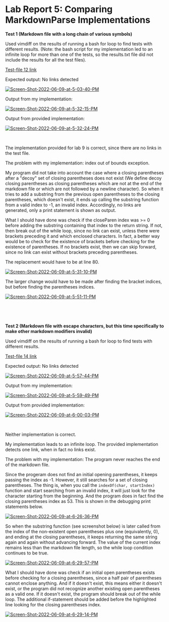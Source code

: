 # Lab Report 5: Comparing MarkdownParse Implementations 

**Test 1 (Markdown file with a long chain of various symbols)**

Used vimdiff on the results of running a bash for loop to find tests with different results. (Note: the bash script for my implementation led to an infinite loop for more than one of the tests, so the results.txt file did not include the results for all the test files).   

[Test-file 12 link](https://github.com/nidhidhamnani/markdown-parser/blob/main/test-files/12.md)

Expected output: No links detected

<a href="https://ibb.co/Qjw8sy1"><img src="https://i.ibb.co/JFJxXDM/Screen-Shot-2022-06-09-at-5-03-40-PM.png" alt="Screen-Shot-2022-06-09-at-5-03-40-PM" border="0"></a> 

Output from my implementation:

<a href="https://imgbb.com/"><img src="https://i.ibb.co/vmqv4Gk/Screen-Shot-2022-06-09-at-5-32-15-PM.png" alt="Screen-Shot-2022-06-09-at-5-32-15-PM" border="0"></a>

Output from provided implementation:

<a href="https://imgbb.com/"><img src="https://i.ibb.co/Wky9BKm/Screen-Shot-2022-06-09-at-5-32-24-PM.png" alt="Screen-Shot-2022-06-09-at-5-32-24-PM" border="0"></a>

&nbsp;


The implementation provided for lab 9 is correct, since there are no links in the test file.

The problem with my implementation: index out of bounds exception.

My program did not take into account the case where a closing parentheses after a "decoy" set of closing parentheses does not exist (We define decoy closing parentheses as closing parentheses which are not at the end of the markdown file or which are not followed by a newline character). So when it tries to add a substring from the previous open parentheses to the closing parentheses, which doesn't exist, it ends up calling the substring function from a valid index to -1, an invalid index. Accordingly, no links are generated, only a print statement is shown as output.

What I should have done was check if the closeParen index was >= 0 before adding the substring containing that index to the return string. If not, then break out of the while loop, since no link can exist, unless there were brackets preceding it and which enclosed characters.
In fact, a better way would be to check for the existence of brackets before checking for the existence of parentheses. If no brackets exist, then we can skip forward, since no link can exist without brackets preceding parentheses. 

The replacement would have to be at line 80. 

<a href="https://ibb.co/v4TrL5c"><img src="https://i.ibb.co/d4V3k9f/Screen-Shot-2022-06-09-at-5-31-10-PM.png" alt="Screen-Shot-2022-06-09-at-5-31-10-PM" border="0"></a>

The larger change would have to be made after finding the bracket indices, but before finding the parentheses indices.

<a href="https://ibb.co/PrQjxtL"><img src="https://i.ibb.co/dfgMB7T/Screen-Shot-2022-06-09-at-5-51-11-PM.png" alt="Screen-Shot-2022-06-09-at-5-51-11-PM" border="0"></a>


&nbsp; 

&nbsp; 



**Test 2 (Markdown file with escape characters, but this time specifically to make other markdown modifiers invalid)**

Used vimdiff on the results of running a bash for loop to find tests with different results. 

[Test-file 14 link](https://github.com/nidhidhamnani/markdown-parser/blob/main/test-files/14.md)

Expected output: No links detected

<a href="https://ibb.co/p0y0KmP"><img src="https://i.ibb.co/Rvyv65S/Screen-Shot-2022-06-09-at-5-57-44-PM.png" alt="Screen-Shot-2022-06-09-at-5-57-44-PM" border="0"></a> 

Output from my implementation:

<a href="https://ibb.co/ZB2Sjt2"><img src="https://i.ibb.co/pfhQ7Gh/Screen-Shot-2022-06-09-at-5-59-49-PM.png" alt="Screen-Shot-2022-06-09-at-5-59-49-PM" border="0"></a>

Output from provided implementation: 

<a href="https://ibb.co/HYK2gZ6"><img src="https://i.ibb.co/QnJcm0L/Screen-Shot-2022-06-09-at-6-00-03-PM.png" alt="Screen-Shot-2022-06-09-at-6-00-03-PM" border="0"></a>

&nbsp; 


Neither implementation is correct. 

My implementation leads to an infinite loop. The provided implementation detects one link, when in fact no links exist.

The problem with my implementation: The program never reaches the end of the markdown file.   

Since the progeram does not find an initial opening parentheses, it keeps passing the index as -1. However, it still searches for a set of closing parentheses. The thing is, when you call the `indexOf(char, startIndex)` function and start searching from an invalid index, it will just look for the character starting from the beginning. And the program does in fact find the closing parentheses index as 53. This is shown in the debugging print statements below. 

<a href="https://imgbb.com/"><img src="https://i.ibb.co/CsrM3hL/Screen-Shot-2022-06-09-at-6-26-36-PM.png" alt="Screen-Shot-2022-06-09-at-6-26-36-PM" border="0"></a>

So when the substring function (see screenshot below) is later called from the index of the non-existent open parentheses plus one (equivalently, 0), and ending at the closing parentheses, it keeps returning the same string again and again without advancing forward. The value of the current index remains less than the markdown file length, so the while loop condition continues to be true. 

<a href="https://ibb.co/3v70LcC"><img src="https://i.ibb.co/cw1N7Qr/Screen-Shot-2022-06-09-at-6-29-57-PM.png" alt="Screen-Shot-2022-06-09-at-6-29-57-PM" border="0"></a>

What I should have done was check if an initial open parentheses exists before checking for a closing parentheses, since a half pair of parentheses cannot enclose anything. And if it doesn't exist, this means either it doesn't exist, or the program did not recognize another existing open parentheses as a valid one. If it doesn't exist, the program should break out of the while loop. The additional if-statement should be added before the highlighted line looking for the closing parentheses index.

<a href="https://ibb.co/8YczhN2"><img src="https://i.ibb.co/fDv8cqt/Screen-Shot-2022-06-09-at-6-29-14-PM.png" alt="Screen-Shot-2022-06-09-at-6-29-14-PM" border="0"></a>


